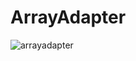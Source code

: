 # ArrayAdapter
![arrayadapter](https://user-images.githubusercontent.com/18543478/27982348-2e9ead60-6365-11e7-9714-ba781189cbb4.png)
